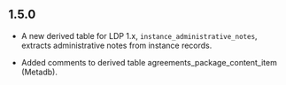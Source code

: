 ## 1.5.0

* A new derived table for LDP 1.x, `instance_administrative_notes`,
  extracts administrative notes from instance records.

* Added comments to derived table agreements_package_content_item (Metadb).
